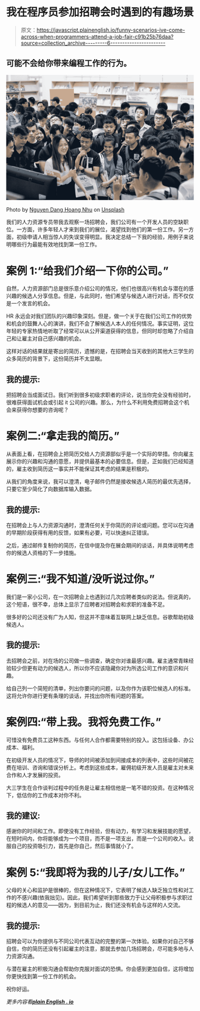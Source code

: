 # 我在程序员参加招聘会时遇到的有趣场景

> 原文：<https://javascript.plainenglish.io/funny-scenarios-ive-come-across-when-programmers-attend-a-job-fair-c91b25b76daa?source=collection_archive---------6----------------------->

## 可能不会给你带来编程工作的行为。

![](img/75278be442bc52fbefdd673d896d5b1e.png)

Photo by [Nguyen Dang Hoang Nhu](https://unsplash.com/@nguyendhn?utm_source=medium&utm_medium=referral) on [Unsplash](https://unsplash.com?utm_source=medium&utm_medium=referral)

我们的人力资源专员带我去观察一场招聘会，我们公司有一个开发人员的空缺职位。一方面，许多年轻人才来到我们的展位，渴望找到他们的第一份工作。另一方面，初级申请人相当惊人的失误变得明显。我决定总结一下我的经验，用例子来说明哪些行为最能有效地找到第一份工作。

# 案例 1:“给我们介绍一下你的公司。”

自然，人力资源部门总是很乐意介绍公司的情况，他们也很高兴有机会与潜在的感兴趣的候选人分享信息。但是，与此同时，他们希望与候选人进行对话，而不仅仅是一个发言的机会。

HR 永远会对我们团队的兴趣印象深刻。但是，做一个关于在我们公司工作的优势和机会的鼓舞人心的演讲，我们不会了解候选人本人的任何情况。事实证明，这位年轻的专家热情地听取了经常可以从公开渠道获得的信息，但同时却忽略了介绍自己和让雇主对自己感兴趣的机会。

这样对话的结果就是寄出的简历，遗憾的是，在招聘会当天收到的其他大三学生的众多简历的背景下，这份简历并不太显眼。

## **我的提示:**

把招聘会当成面试日。我们听到很多初级求职者的评论，说当你完全没有经验时，很难获得面试机会或引起 it 公司的兴趣。那么，为什么不利用免费招聘会这个机会来获得你想要的咨询呢？

# **案例二:“拿走我的简历。”**

从表面上看，在招聘会上把简历交给人力资源部似乎是一个实际的举措。你向雇主展示你的兴趣和沟通的意愿，并提供最基本的必要信息。但是，正如我们已经知道的，雇主收到简历这一事实并不能保证其考虑的结果是积极的。

从我们的角度来说，我可以澄清，电子邮件仍然是接收候选人简历的最优先选择，只要它至少简化了向数据库输入数据。

## **我的提示:**

在招聘会上与人力资源沟通时，澄清任何关于你简历的评论或问题。您可以在沟通的早期阶段获得有用的反馈，如果有必要，可以快速纠正错误。

之后，通过邮件复制你的简历，在信中提及你在展会期间的谈话，并具体说明考虑你的候选人资格的下一步措施。

# **案例三:“我不知道/没听说过你。”**

我们是一家小公司，在一次招聘会上也遇到过几次应聘者类似的说法。但说真的，这个短语，很不幸，总体上显示了应聘者对招聘会和求职的准备不足。

很多好的公司还没有广为人知，但这并不意味着互联网上缺乏信息。谷歌帮助初级候选人。

## **我的提示:**

去招聘会之前，对在场的公司做一些调查，确定你对谁最感兴趣。雇主通常青睐经验较少但更有动力的候选人，所以你不应该隐藏你对为所选公司工作的意识和兴趣。

给自己列一个简短的清单，列出你要问的问题，以及你作为该职位候选人的标准。这将允许你进行更有条理的谈话，并找出你所有问题的答案。

# **案例四:“带上我。我将免费工作。”**

可惜没有免费员工这种东西。与任何人合作都需要特别的投入。这包括设备、办公成本、福利。

在初级开发人员的情况下，导师的时间被添加到间接成本的列表中，这些时间被花费在培训、咨询和错误分析上。考虑到这些成本，雇佣初级开发人员是雇主对未来合作和人才发展的投资。

大三学生在合作谈判过程中的任务是让雇主相信他是一笔不错的投资。在这种情况下，低估你的工作成本对你不利。

## **我的建议:**

感谢你的时间和工作。即使没有工作经验，但有动力，有学习和发展技能的愿望，在短时间内，你将能够成为一个项目，而不是一项支出，而是一个公司的收入。说服自己的投资吸引力，首先是你自己，然后事情就小了。

# 案例 5:“我即将为我的儿子/女儿工作。”

父母的关心和监护是很棒的，但在这种情况下，它表明了候选人缺乏独立性和对工作的不感兴趣(依我拙见)。因此，我们希望听到那些致力于让父母积极参与求职过程的候选人的意见——因为，到目前为止，我们还没有机会与这样的人交流。

## **我的提示:**

招聘会可以为你提供与不同公司代表互动的完整的第一次体验。如果你对自己不够自信，你的简历还没有引起雇主的注意，那就去参加几场招聘会，尽可能多地与人力资源沟通。

与潜在雇主的积极沟通会帮助你克服对面试的恐惧。你会感到更加自信，这将增加你更快找到第一份工作的机会。

祝你好运。

*更多内容看*[***plain English . io***](http://plainenglish.io/)